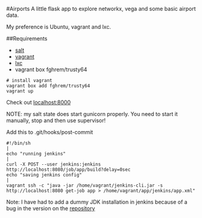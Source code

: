 #Airports
A little flask app to explore networkx, vega and some basic airport data.

My preference is Ubuntu, vagrant and lxc.

##Requirements
* [salt](https://docs.saltstack.com/en/latest/topics/tutorials/quickstart.html)
* [vagrant](https://docs.vagrantup.com/v2/)
* [lxc](https://github.com/fgrehm/vagrant-lxc)
* vagrant box fghrem/trusty64

```
# install vagrant
vagrant box add fghrem/trusty64
vagrant up

```

Check out [localhost:8000](http://localhost:8000)

NOTE: my salt state does start gunicorn properly. You need to start it manually, stop and then use supervisor!

Add this to .git/hooks/post-commit
```
#!/bin/sh                                                             |
echo "running jenkins"                                                |
curl -X POST --user jenkins:jenkins http://localhost:8080/job/app/build?delay=0sec
echo "saving jenkins config"                                          |
vagrant ssh -c "java -jar /home/vagrant/jenkins-cli.jar -s http://localhost:8080 get-job app > /home/vagrant/app/jenkins/app.xml"

```

Note: I have had to add a dummy JDK installation in jenkins because of a bug in the version on the [repository](https://issues.jenkins-ci.org/browse/JENKINS-31217)